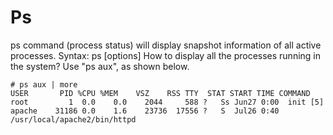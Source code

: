 # Ps

ps command (process status) will display snapshot information of all active processes.
  Syntax: ps [options]
How to display all the processes running in the system?
Use "ps aux", as shown below.
```￼￼￼￼￼￼￼￼￼￼￼￼￼￼￼￼￼￼
# ps aux | more
USER       PID %CPU %MEM    VSZ    RSS TTY  STAT START TIME COMMAND
root         1  0.0    0.0    2044     588 ?   Ss Jun27 0:00  init [5]
apache    31186 0.0    1.6    23736  17556 ?   S  Jul26 0:40  /usr/local/apache2/bin/httpd
```